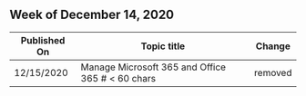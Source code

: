 <!-- This file is generated automatically each week. Changes made to this file will be overwritten.-->



## Week of December 14, 2020


| Published On |Topic title | Change |
|------|------------|--------|
| 12/15/2020 | Manage Microsoft 365 and Office 365 # < 60 chars | removed |
